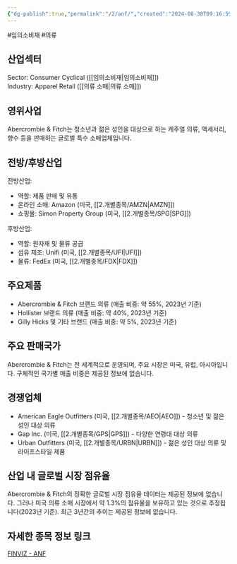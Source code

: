 ```yaml
---
{"dg-publish":true,"permalink":"/2/anf/","created":"2024-08-30T09:16:59.320+09:00","updated":"2025-07-29T21:37:04.332+09:00"}
---
```


#임의소비재 #의류


## 산업섹터

Sector: Consumer Cyclical ([[임의소비재\|임의소비재]])  
Industry: Apparel Retail ([[의류 소매\|의류 소매]])

## 영위사업

Abercrombie & Fitch는 청소년과 젊은 성인을 대상으로 하는 캐주얼 의류, 액세서리, 향수 등을 판매하는 글로벌 특수 소매업체입니다.

## 전방/후방산업

전방산업:

- 역할: 제품 판매 및 유통
- 온라인 소매: Amazon (미국, [[2.개별종목/AMZN\|AMZN]])
- 쇼핑몰: Simon Property Group (미국, [[2.개별종목/SPG\|SPG]])

후방산업:

- 역할: 원자재 및 물류 공급
- 섬유 제조: Unifi (미국, [[2.개별종목/UFI\|UFI]])
- 물류: FedEx (미국, [[2.개별종목/FDX\|FDX]])

## 주요제품

- Abercrombie & Fitch 브랜드 의류 (매출 비중: 약 55%, 2023년 기준)
- Hollister 브랜드 의류 (매출 비중: 약 40%, 2023년 기준)
- Gilly Hicks 및 기타 브랜드 (매출 비중: 약 5%, 2023년 기준)

## 주요 판매국가

Abercrombie & Fitch는 전 세계적으로 운영되며, 주요 시장은 미국, 유럽, 아시아입니다. 구체적인 국가별 매출 비중은 제공된 정보에 없습니다.

## 경쟁업체

- American Eagle Outfitters (미국, [[2.개별종목/AEO\|AEO]]) - 청소년 및 젊은 성인 대상 의류
- Gap Inc. (미국, [[2.개별종목/GPS\|GPS]]) - 다양한 연령대 대상 의류
- Urban Outfitters (미국, [[2.개별종목/URBN\|URBN]]) - 젊은 성인 대상 의류 및 라이프스타일 제품

## 산업 내 글로벌 시장 점유율

Abercrombie & Fitch의 정확한 글로벌 시장 점유율 데이터는 제공된 정보에 없습니다. 그러나 미국 의류 소매 시장에서 약 1.3%의 점유율을 보유하고 있는 것으로 추정됩니다(2023년 기준). 최근 3년간의 추이는 제공된 정보에 없습니다.

## 자세한 종목 정보 링크

[FINVIZ - ANF](https://finviz.com/quote.ashx?t=ANF)